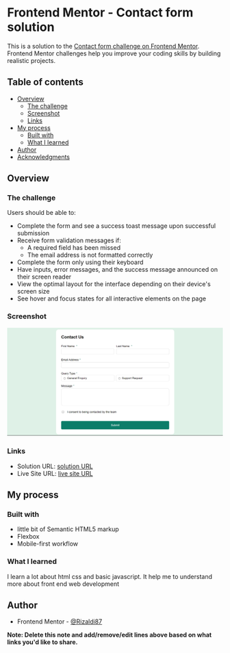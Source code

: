 # Frontend Mentor - Contact form solution

This is a solution to the [Contact form challenge on Frontend Mentor](https://www.frontendmentor.io/challenges/contact-form--G-hYlqKJj). Frontend Mentor challenges help you improve your coding skills by building realistic projects.

## Table of contents

- [Overview](#overview)
  - [The challenge](#the-challenge)
  - [Screenshot](#screenshot)
  - [Links](#links)
- [My process](#my-process)
  - [Built with](#built-with)
  - [What I learned](#what-i-learned)
- [Author](#author)
- [Acknowledgments](#acknowledgments)

## Overview

### The challenge

Users should be able to:

- Complete the form and see a success toast message upon successful submission
- Receive form validation messages if:
  - A required field has been missed
  - The email address is not formatted correctly
- Complete the form only using their keyboard
- Have inputs, error messages, and the success message announced on their screen reader
- View the optimal layout for the interface depending on their device's screen size
- See hover and focus states for all interactive elements on the page

### Screenshot

![](./screenshot.png)

### Links

- Solution URL: [solution URL](https://github.com/Rizaldi87/CONTACT-FORM-MAIN-SOLUTION-USING-CSS-FLEXBOX-AND-VANILLA-JAVASCRIPT)
- Live Site URL: [live site URL](https://rizaldi87.github.io/CONTACT-FORM-MAIN-SOLUTION-USING-CSS-FLEXBOX-AND-VANILLA-JAVASCRIPT/)

## My process

### Built with

- little bit of Semantic HTML5 markup
- Flexbox
- Mobile-first workflow

### What I learned

I learn a lot about html css and basic javascript. It help me to understand more about front end web development

## Author

- Frontend Mentor - [@Rizaldi87](https://www.frontendmentor.io/profile/Rizaldi87)

**Note: Delete this note and add/remove/edit lines above based on what links you'd like to share.**
